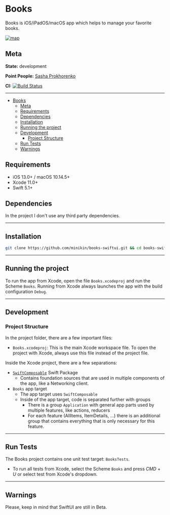# Books

Books is iOS/iPadOS/macOS app which helps to  manage your favorite books.

<a href="https://twitter.com/minikin"><img src="https://i.ibb.co/0B5TgD9/wip.png" alt="map" border="0"></a>

## Meta

**State:** development

**Point People:** [Sasha Prokhorenko](mailto:djminikin@gmail.com)

**CI:** [![Build Status](https://app.bitrise.io/app/693d5288e6e84421/status.svg?token=LSxCFwkI7mKZNc9SVNhM9w)](https://app.bitrise.io/app/693d5288e6e84421)

---

- [Books](#books)
  - [Meta](#meta)
  - [Requirements](#requirements)
  - [Dependencies](#dependencies)
  - [Installation](#installation)
  - [Running the project](#running-the-project)
  - [Development](#development)
    - [Project Structure](#project-structure)
  - [Run Tests](#run-tests)
  - [Warnings](#warnings)

## Requirements

- iOS 13.0+ / macOS 10.14.5+
- Xcode 11.0+
- Swift 5.1+

## Dependencies

In the project I don't use any third party dependencies.

---

## Installation

```sh
git clone https://github.com/minikin/books-swiftui.git && cd books-swiftui
```

---

## Running the project

To run the app from Xcode, open the file `Books.xcodeproj` and run the Scheme `Books`.
Running from Xcode always launches the app with the build configuration `Debug`.

---

## Development

### Project Structure

In the project folder, there are a few important files:

- `Books.xcodeproj`: This is the main Xcode workspace file. To open the project with Xcode, always use this file instead of the project file.

Inside the Xcode project, there are a few separations:

- [`SwiftComposable`](https://github.com/minikin/SwiftComposable) Swift Package
  - Contains foundation sources that are used in multiple components of the app, like a Networking client.
- `Books` app target
  - The app target uses `SwiftComposable`
  - Inside of the app target, code is separated further with groups
    - There is a group `Application` with general app parts used by multiple features, like actions, reducers
    - For each feature (AllItems, ItemDetails, ...) there is an additional group that contains everything that is only necessary for this feature.

---

## Run Tests

The Books project contains one unit test target: `BooksTests`.

- To run all tests from Xcode, select the Scheme `Books` and press _CMD_ + _U_ or select test from Xcode's dropdown.

---

## Warnings

Please, keep in mind that SwiftUI are still in Beta.